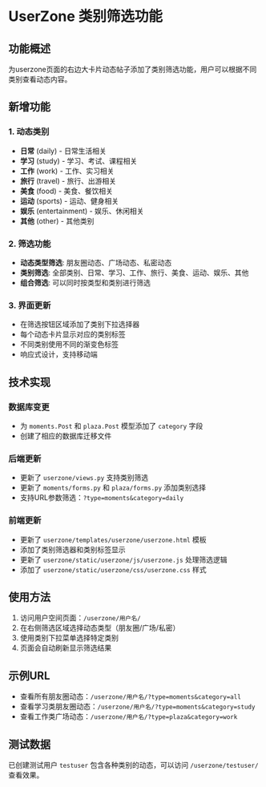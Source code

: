 # UserZone 类别筛选功能

## 功能概述

为userzone页面的右边大卡片动态帖子添加了类别筛选功能，用户可以根据不同类别查看动态内容。

## 新增功能

### 1. 动态类别
- **日常** (daily) - 日常生活相关
- **学习** (study) - 学习、考试、课程相关
- **工作** (work) - 工作、实习相关
- **旅行** (travel) - 旅行、出游相关
- **美食** (food) - 美食、餐饮相关
- **运动** (sports) - 运动、健身相关
- **娱乐** (entertainment) - 娱乐、休闲相关
- **其他** (other) - 其他类别

### 2. 筛选功能
- **动态类型筛选**: 朋友圈动态、广场动态、私密动态
- **类别筛选**: 全部类别、日常、学习、工作、旅行、美食、运动、娱乐、其他
- **组合筛选**: 可以同时按类型和类别进行筛选

### 3. 界面更新
- 在筛选按钮区域添加了类别下拉选择器
- 每个动态卡片显示对应的类别标签
- 不同类别使用不同的渐变色标签
- 响应式设计，支持移动端

## 技术实现

### 数据库变更
- 为 `moments.Post` 和 `plaza.Post` 模型添加了 `category` 字段
- 创建了相应的数据库迁移文件

### 后端更新
- 更新了 `userzone/views.py` 支持类别筛选
- 更新了 `moments/forms.py` 和 `plaza/forms.py` 添加类别选择
- 支持URL参数筛选：`?type=moments&category=daily`

### 前端更新
- 更新了 `userzone/templates/userzone/userzone.html` 模板
- 添加了类别筛选器和类别标签显示
- 更新了 `userzone/static/userzone/js/userzone.js` 处理筛选逻辑
- 添加了 `userzone/static/userzone/css/userzone.css` 样式

## 使用方法

1. 访问用户空间页面：`/userzone/用户名/`
2. 在右侧筛选区域选择动态类型（朋友圈/广场/私密）
3. 使用类别下拉菜单选择特定类别
4. 页面会自动刷新显示筛选结果

## 示例URL
- 查看所有朋友圈动态：`/userzone/用户名/?type=moments&category=all`
- 查看学习类朋友圈动态：`/userzone/用户名/?type=moments&category=study`
- 查看工作类广场动态：`/userzone/用户名/?type=plaza&category=work`

## 测试数据
已创建测试用户 `testuser` 包含各种类别的动态，可以访问 `/userzone/testuser/` 查看效果。 